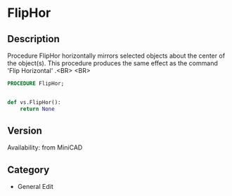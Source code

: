 # FlipHor

## Description
Procedure FlipHor horizontally mirrors selected objects about the center of the object(s). This procedure produces the same effect as the command 'Flip Horizontal' .&lt;BR&gt;
&lt;BR&gt;


```pascal
PROCEDURE FlipHor;
```

```python

def vs.FlipHor():
    return None
```

## Version
Availability: from MiniCAD
## Category
* General Edit

